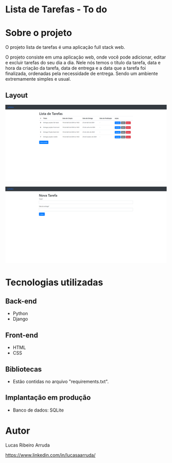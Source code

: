 # Lista de Tarefas - To do

# Sobre o projeto

O projeto lista de tarefas é uma aplicação full stack web.

O projeto consiste em uma aplicação web, onde você pode adicionar, editar e excluir tarefas do seu dia a dia. Nele nós temos o título da tarefa, data e hora da criação da tarefa, data de entrega e a data que a tarefa foi finalizada, ordenadas pela necessidade de entrega. Sendo um ambiente extremamente simples e usual.

## Layout
![Página Inicial](https://github.com/lucasaaarruda/todolist/blob/main/images/Layout%201%20-%20Projeto.png)

![Cadastro de Tarefa](https://github.com/lucasaaarruda/todolist/blob/main/images/Layout%202%20-%20Projeto.png)

# Tecnologias utilizadas
## Back-end
- Python
- Django
## Front-end
- HTML
- CSS
## Bibliotecas
- Estão contidas no arquivo "requirements.txt".
## Implantação em produção
- Banco de dados: SQLite

# Autor

Lucas Ribeiro Arruda

https://www.linkedin.com/in/lucasaarruda/

